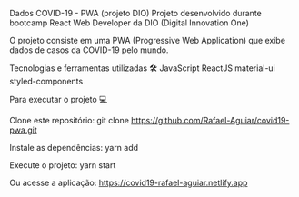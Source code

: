 Dados COVID-19 - PWA (projeto DIO)
Projeto desenvolvido durante bootcamp  React Web Developer da DIO (Digital Innovation One)

O projeto consiste em uma PWA (Progressive Web Application) que exibe dados de casos da COVID-19 pelo mundo.

Tecnologias e ferramentas utilizadas 🛠️
JavaScript
ReactJS
material-ui
styled-components


Para executar o projeto 💻

Clone este repositório: git clone https://github.com/Rafael-Aguiar/covid19-pwa.git

Instale as dependências: yarn add

Execute o projeto: yarn start

Ou acesse a aplicação: https://covid19-rafael-aguiar.netlify.app

